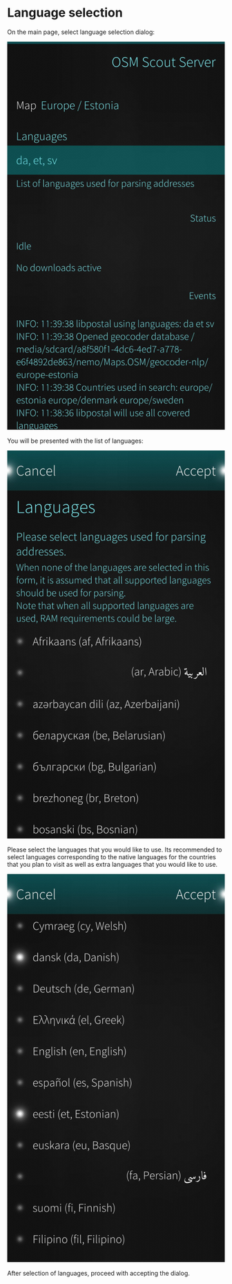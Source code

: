 # Language selection

On the main page, select language selection dialog:

![](lang/lang_1.jpg)

You will be presented with the list of languages:

![](lang/lang_2.jpg)

Please select the languages that you would like to use. Its
recommended to select languages corresponding to the native languages
for the countries that you plan to visit as well as extra languages
that you would like to use.

![](lang/lang_3.jpg)

After selection of languages, proceed with accepting the dialog.
